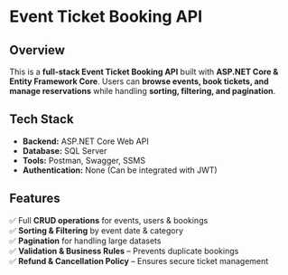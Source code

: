 #  Event Ticket Booking API  

##  Overview  
This is a **full-stack Event Ticket Booking API** built with **ASP.NET Core & Entity Framework Core**. Users can **browse events, book tickets, and manage reservations** while handling **sorting, filtering, and pagination**.

##  Tech Stack  
- **Backend:** ASP.NET Core Web API  
- **Database:** SQL Server  
- **Tools:** Postman, Swagger, SSMS  
- **Authentication:** None (Can be integrated with JWT)  

##  Features  
✅ Full **CRUD operations** for events, users & bookings  
✅ **Sorting & Filtering** by event date & category  
✅ **Pagination** for handling large datasets  
✅ **Validation & Business Rules** – Prevents duplicate bookings  
✅ **Refund & Cancellation Policy** – Ensures secure ticket management 
